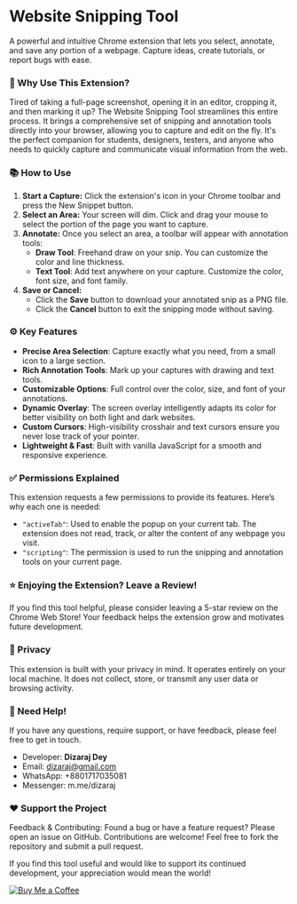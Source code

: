 # Website Snipping Tool
A powerful and intuitive Chrome extension that lets you select, annotate, and save any portion of a webpage. Capture ideas, create tutorials, or report bugs with ease.

### 💯 Why Use This Extension?
Tired of taking a full-page screenshot, opening it in an editor, cropping it, and then marking it up? The Website Snipping Tool streamlines this entire process. It brings a comprehensive set of snipping and annotation tools directly into your browser, allowing you to capture and edit on the fly. It's the perfect companion for students, designers, testers, and anyone who needs to quickly capture and communicate visual information from the web.

### 📚 How to Use
1. **Start a Capture:** Click the extension's icon in your Chrome toolbar and press the New Snippet button.
2. **Select an Area:** Your screen will dim. Click and drag your mouse to select the portion of the page you want to capture.
3. **Annotate:** Once you select an area, a toolbar will appear with annotation tools:
    - **Draw Tool**: Freehand draw on your snip. You can customize the color and line thickness.
    - **Text Tool**: Add text anywhere on your capture. Customize the color, font size, and font family.
6. **Save or Cancel:**
    - Click the **Save** button to download your annotated snip as a PNG file.
    - Click the **Cancel** button to exit the snipping mode without saving.

### ⚙️ Key Features
- **Precise Area Selection**: Capture exactly what you need, from a small icon to a large section.
- **Rich Annotation Tools**: Mark up your captures with drawing and text tools.
- **Customizable Options**: Full control over the color, size, and font of your annotations.
- **Dynamic Overlay**: The screen overlay intelligently adapts its color for better visibility on both light and dark websites.
- **Custom Cursors**: High-visibility crosshair and text cursors ensure you never lose track of your pointer.
- **Lightweight & Fast**: Built with vanilla JavaScript for a smooth and responsive experience.

### ✅ Permissions Explained
This extension requests a few permissions to provide its features. Here’s why each one is needed:

- `"activeTab"`: Used to enable the popup on your current tab. The extension does not read, track, or alter the content of any webpage you visit.
- `"scripting"`: The permission is used to run the snipping and annotation tools on your current page.

### ⭐ Enjoying the Extension? Leave a Review!
If you find this tool helpful, please consider leaving a 5-star review on the Chrome Web Store! Your feedback helps the extension grow and motivates future development.

### 🔐 Privacy
This extension is built with your privacy in mind. It operates entirely on your local machine. It does not collect, store, or transmit any user data or browsing activity.

### 💬 Need Help!
If you have any questions, require support, or have feedback, please feel free to get in touch.

- Developer: **Dizaraj Dey**
- Email: dizaraj@gmail.com
- WhatsApp: +8801717035081
- Messenger: m.me/dizaraj

### ❤️ Support the Project
Feedback & Contributing:
Found a bug or have a feature request? Please open an issue on GitHub. Contributions are welcome! Feel free to fork the repository and submit a pull request.

If you find this tool useful and would like to support its continued development, your appreciation would mean the world!

[![Buy Me a Coffee](https://img.shields.io/badge/Buy_Me_A_Coffee-ffdd00?style=for-the-badge&logo=buymeacoffee&logoColor=black)](https://coff.ee/dizaraj)